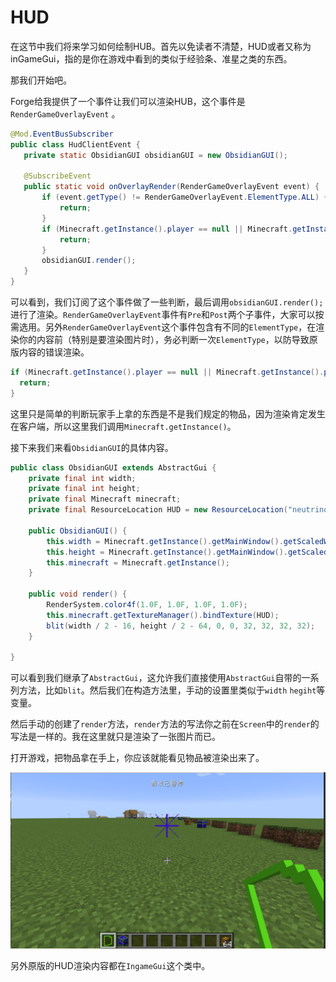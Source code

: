 # HUD

在这节中我们将来学习如何绘制HUB。首先以免读者不清楚，HUD或者又称为inGameGui，指的是你在游戏中看到的类似于经验条、准星之类的东西。

那我们开始吧。

Forge给我提供了一个事件让我们可以渲染HUB，这个事件是`RenderGameOverlayEvent` 。

 ```java
@Mod.EventBusSubscriber
public class HudClientEvent {
    private static ObsidianGUI obsidianGUI = new ObsidianGUI();

    @SubscribeEvent
    public static void onOverlayRender(RenderGameOverlayEvent event) {
        if (event.getType() != RenderGameOverlayEvent.ElementType.ALL) {
            return;
        }
        if (Minecraft.getInstance().player == null || Minecraft.getInstance().player.getHeldItem(Hand.MAIN_HAND).getItem() != ItemRegistry.obsidianHud.get()) {
            return;
        }
        obsidianGUI.render();
    }
}
 ```

可以看到，我们订阅了这个事件做了一些判断，最后调用`obsidianGUI.render();`进行了渲染。`RenderGameOverlayEvent`事件有`Pre`和`Post`两个子事件，大家可以按需选用。另外`RenderGameOverlayEvent`这个事件包含有不同的`ElementType`，在渲染你的内容前（特别是要渲染图片时），务必判断一次`ElementType`，以防导致原版内容的错误渲染。

```java
if (Minecraft.getInstance().player == null || Minecraft.getInstance().player.getHeldItem(Hand.MAIN_HAND).getItem() != ItemRegistry.obsidianHud.get()) {
  return;
}
```

这里只是简单的判断玩家手上拿的东西是不是我们规定的物品，因为渲染肯定发生在客户端，所以这里我们调用`Minecraft.getInstance()`。

接下来我们来看`ObsidianGUI`的具体内容。

```java
public class ObsidianGUI extends AbstractGui {
    private final int width;
    private final int height;
    private final Minecraft minecraft;
    private final ResourceLocation HUD = new ResourceLocation("neutrino", "textures/gui/hud.png");

    public ObsidianGUI() {
        this.width = Minecraft.getInstance().getMainWindow().getScaledWidth();
        this.height = Minecraft.getInstance().getMainWindow().getScaledHeight();
        this.minecraft = Minecraft.getInstance();
    }

    public void render() {
        RenderSystem.color4f(1.0F, 1.0F, 1.0F, 1.0F);
        this.minecraft.getTextureManager().bindTexture(HUD);
        blit(width / 2 - 16, height / 2 - 64, 0, 0, 32, 32, 32, 32);
    }

}
```

可以看到我们继承了`AbstractGui`，这允许我们直接使用`AbstractGui`自带的一系列方法，比如`blit`。然后我们在构造方法里，手动的设置里类似于`width` `hegiht`等变量。

然后手动的创建了`render`方法，`render`方法的写法你之前在`Screen`中的`render`的写法是一样的。我在这里就只是渲染了一张图片而已。

打开游戏，把物品拿在手上，你应该就能看见物品被渲染出来了。

![image-20200509082639854](hud.assets/image-20200509082639854.png)

另外原版的HUD渲染内容都在`IngameGui`这个类中。